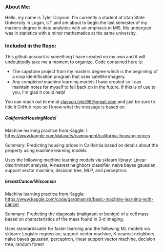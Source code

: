 ### About Me:  
Hello, my name is Tyler Clayson. I'm currently a student at Utah State University in Logan, UT and am about to begin the last semester of my masters degree 
in data analytics with an emphasis in MIS. My undergrad was in statistics with a minor mathematics at the same university. 

### Included in the Repo: 
This github account is something I have created on my own and it will undoubtedly take me a moment to organize. Code contained here is:
- The capstone project from my masters degree which is the beginning of a crop identification program that uses satellite imagery. 
- Any completed machine learning models I have created so I can maintain notes for myself to fall back on in the future. 
If this is of use to you, I'm glad it could help!

You can reach out to me at clayson.tyler96@gmail.com and just be sure to title it GitHub repo so I know what the message is based on. 

##### CaliforniaHousingModel
Machine learning practice from Kaggle: \\
https://www.kaggle.com/datasets/camnugent/california-housing-prices

Summary: Predicting housing prices in California based on details about the property using machine learning models. 

Uses the following machine learning models via sklearn library:
Linear discriminant analysis, K-nearest neighbors classifier, naive bayes gaussian, support vector machine, decision tree, MLP, and perceptron. 

##### breastCancerWisconsin
Machine learning practice from Kaggle: 
https://www.kaggle.com/code/gargmanish/basic-machine-learning-with-cancer

Summary: Predicting the diagnosis (malignant or benign) of a cell mass based on characteristics of the mass found in 3-d imaging. 

Uses standardscaler for faster learning and the following ML models via sklearn:
Logistic regression, support vector machine, K-nearest neighbors, naive bayes gaussian, perceptron, linear support vector machine, decision tree, random forest
